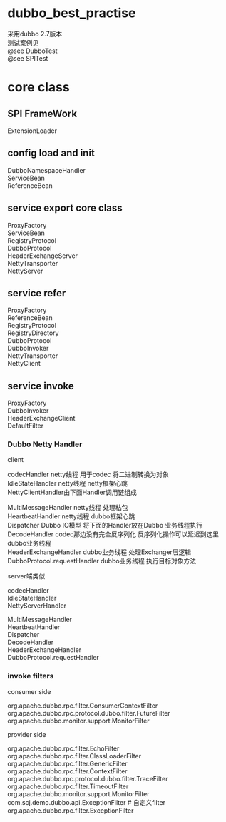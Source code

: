 # dubbo_best_practise
采用dubbo 2.7版本  
测试案例见  
@see  DubboTest  
@see  SPITest

# core class
## SPI FrameWork  
ExtensionLoader

## config load and init  
DubboNamespaceHandler  
ServiceBean  
ReferenceBean  

## service export core class
ProxyFactory  
ServiceBean  
RegistryProtocol   
DubboProtocol  
HeaderExchangeServer  
NettyTransporter  
NettyServer  

## service refer 
ProxyFactory  
ReferenceBean  
RegistryProtocol  
RegistryDirectory  
DubboProtocol  
DubboInvoker  
NettyTransporter  
NettyClient  


## service invoke
ProxyFactory  
DubboInvoker  
HeaderExchangeClient  
DefaultFilter  


### Dubbo Netty Handler
client  

codecHandler netty线程 用于codec 将二进制转换为对象  
IdleStateHandler netty线程  netty框架心跳  
NettyClientHandler由下面Handler调用链组成  

MultiMessageHandler netty线程 处理粘包  
HeartbeatHandler netty线程 dubbo框架心跳  
Dispatcher    Dubbo IO模型 将下面的Handler放在Dubbo 业务线程执行  
DecodeHandler codec那边没有完全反序列化 反序列化操作可以延迟到这里 dubbo业务线程  
HeaderExchangeHandler dubbo业务线程 处理Exchanger层逻辑  
DubboProtocol.requestHandler dubbo业务线程  执行目标对象方法

server端类似  

codecHandler  
IdleStateHandler  
NettyServerHandler  

MultiMessageHandler  
HeartbeatHandler  
Dispatcher  
DecodeHandler  
HeaderExchangeHandler  
DubboProtocol.requestHandler  

### invoke filters
consumer side  

org.apache.dubbo.rpc.filter.ConsumerContextFilter  
org.apache.dubbo.rpc.protocol.dubbo.filter.FutureFilter  
org.apache.dubbo.monitor.support.MonitorFilter  


provider side

org.apache.dubbo.rpc.filter.EchoFilter  
org.apache.dubbo.rpc.filter.ClassLoaderFilter  
org.apache.dubbo.rpc.filter.GenericFilter  
org.apache.dubbo.rpc.filter.ContextFilter  
org.apache.dubbo.rpc.protocol.dubbo.filter.TraceFilter  
org.apache.dubbo.rpc.filter.TimeoutFilter  
org.apache.dubbo.monitor.support.MonitorFilter  
com.scj.demo.dubbo.api.ExceptionFilter # 自定义filter  
org.apache.dubbo.rpc.filter.ExceptionFilter  